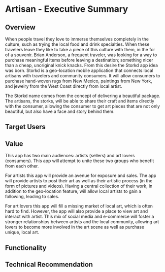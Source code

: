 # Artisan - Executive Summary

## Overview

When people travel they love to immerse themselves completely in the culture, such as trying the local food and drink specialties.  When these travelers leave they like to take a piece of this culture with them, in the for of a souvenir. Brian Anderson, a frequent traveler, was looking for a way to purchase meaningful items before leaving a destination; something nicer than a cheap, unoriginal knick knacks.  From this desire the Storkd app idea was born.  Storkd is a geo-location mobile application that connects local artisans with travelers and community consumers.  It will allow consumers to purchase hand-woven rugs from New Mexico, paintings from New York, and jewelry from the West Coast directly from local artist.

The Storkd name comes from the concept of delivering a beautiful package.  The artisans, the storks, will be able to share their craft and items directly with the consumer, allowing the consumer to get art pieces that are not only beautiful, but also have a face and story behind them.

## Target Users

## Value

This app has two main audiences: artists (sellers) and art lovers (consumers).  This app will attempt to unite these two groups who benefit from each other.

For artists this app will provide an avenue for exposure and sales.  The app will provide artists to post their art as well as their artistic process (in the form of pictures and videos).  Having a central collection of their work, in addition to the geo-location feature, will allow local artists to gain a following, leading to sales.  

For art lovers this app will fill a missing market of local art, which is often hard to find. However, the app will also provide a place to view art and interact with artist.  This mix of social media and e-commerce will foster a stronger relationships between artists and the local community, allowing art lovers to become more involved in the art scene as well as purchase unique, local art.

## Functionality

## Technical Recommendation
